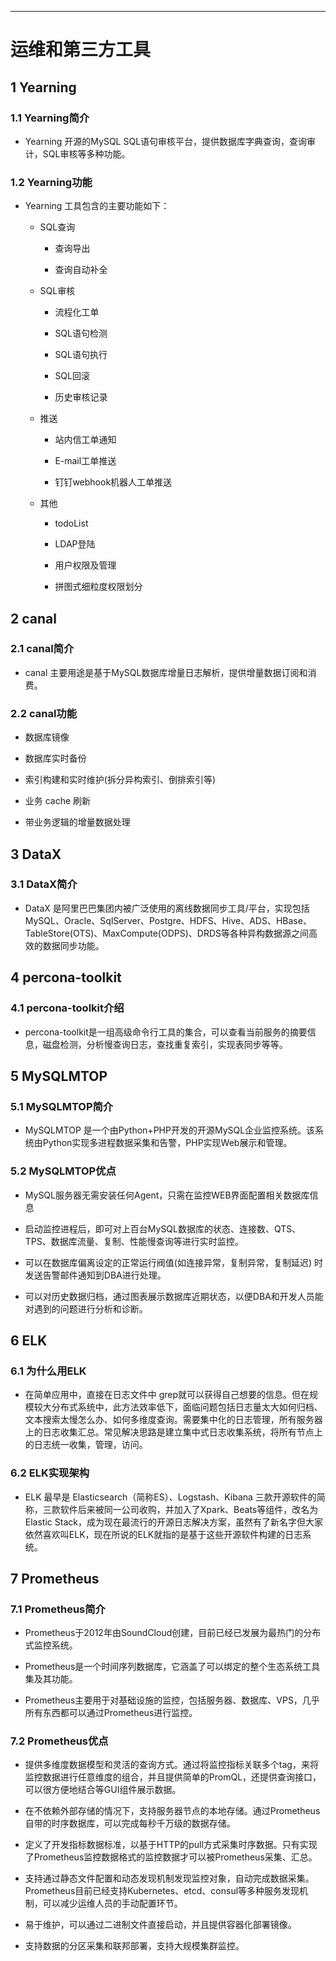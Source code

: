 ------



# 运维和第三方工具

## 1 Yearning

### 1.1 Yearning简介

- Yearning 开源的MySQL SQL语句审核平台，提供数据库字典查询，查询审计，SQL审核等多种功能。

### 1.2 Yearning功能

- Yearning 工具包含的主要功能如下：
  
    - SQL查询
  
        - 查询导出
  
        - 查询自动补全
  
    - SQL审核
  
        - 流程化工单
        
        - SQL语句检测
        
        - SQL语句执行
        
        - SQL回滚
        
        - 历史审核记录
    
    - 推送
      
        - 站内信工单通知
      
        - E-mail工单推送
      
        - 钉钉webhook机器人工单推送
    
    - 其他
        
        - todoList
      
        - LDAP登陆
      
        - 用户权限及管理
      
        - 拼图式细粒度权限划分

## 2 canal

### 2.1 canal简介

- canal 主要用途是基于MySQL数据库增量日志解析，提供增量数据订阅和消费。

### 2.2 canal功能

- 数据库镜像

- 数据库实时备份

- 索引构建和实时维护(拆分异构索引、倒排索引等)

- 业务 cache 刷新

- 带业务逻辑的增量数据处理

## 3 DataX

### 3.1 DataX简介

- DataX 是阿里巴巴集团内被广泛使用的离线数据同步工具/平台，实现包括 MySQL、Oracle、SqlServer、Postgre、HDFS、Hive、ADS、HBase、TableStore(OTS)、MaxCompute(ODPS)、DRDS等各种异构数据源之间高效的数据同步功能。

## 4 percona-toolkit

### 4.1 percona-toolkit介绍

- percona-toolkit是一组高级命令行工具的集合，可以查看当前服务的摘要信息，磁盘检测，分析慢查询日志，查找重复索引，实现表同步等等。

## 5 MySQLMTOP

### 5.1 MySQLMTOP简介

- MySQLMTOP 是一个由Python+PHP开发的开源MySQL企业监控系统。该系统由Python实现多进程数据采集和告警，PHP实现Web展示和管理。

### 5.2 MySQLMTOP优点

- MySQL服务器无需安装任何Agent，只需在监控WEB界面配置相关数据库信息

- 启动监控进程后，即可对上百台MySQL数据库的状态、连接数、QTS、TPS、数据库流量、复制、性能慢查询等进行实时监控。

- 可以在数据库偏离设定的正常运行阀值(如连接异常，复制异常，复制延迟) 时发送告警邮件通知到DBA进行处理。

- 可以对历史数据归档，通过图表展示数据库近期状态，以便DBA和开发人员能对遇到的问题进行分析和诊断。

## 6 ELK

### 6.1 为什么用ELK

- 在简单应用中，直接在日志文件中 grep就可以获得自己想要的信息。但在规模较大分布式系统中，此方法效率低下，面临问题包括日志量太大如何归档、文本搜索太慢怎么办、如何多维度查询。需要集中化的日志管理，所有服务器上的日志收集汇总。常见解决思路是建立集中式日志收集系统，将所有节点上的日志统一收集，管理，访问。

### 6.2 ELK实现架构

- ELK 最早是 Elasticsearch（简称ES）、Logstash、Kibana 三款开源软件的简称，三款软件后来被同一公司收购，并加入了Xpark、Beats等组件，改名为Elastic Stack，成为现在最流行的开源日志解决方案，虽然有了新名字但大家依然喜欢叫ELK，现在所说的ELK就指的是基于这些开源软件构建的日志系统。

## 7 Prometheus

### 7.1 Prometheus简介

- Prometheus于2012年由SoundCloud创建，目前已经已发展为最热门的分布式监控系统。

- Prometheus是一个时间序列数据库，它涵盖了可以绑定的整个生态系统工具集及其功能。

- Prometheus主要用于对基础设施的监控，包括服务器、数据库、VPS，几乎所有东西都可以通过Prometheus进行监控。

### 7.2 Prometheus优点

- 提供多维度数据模型和灵活的查询方式。通过将监控指标关联多个tag，来将监控数据进行任意维度的组合，并且提供简单的PromQL，还提供查询接口，可以很方便地结合等GUI组件展示数据。

- 在不依赖外部存储的情况下，支持服务器节点的本地存储。通过Prometheus自带的时序数据库，可以完成每秒千万级的数据存储。

- 定义了开发指标数据标准，以基于HTTP的pull方式采集时序数据。只有实现了Prometheus监控数据格式的监控数据才可以被Prometheus采集、汇总。

- 支持通过静态文件配置和动态发现机制发现监控对象，自动完成数据采集。Prometheus目前已经支持Kubernetes、etcd、consul等多种服务发现机制，可以减少运维人员的手动配置环节。

- 易于维护，可以通过二进制文件直接启动，并且提供容器化部署镜像。

- 支持数据的分区采集和联邦部署，支持大规模集群监控。